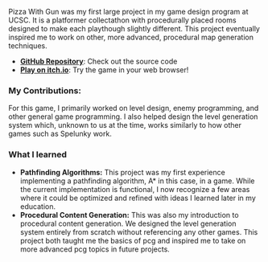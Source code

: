 Pizza With Gun was my first large project in my game design program at UCSC. It is a platformer collectathon with procedurally placed rooms designed to make each playthough slightly different.
This project eventually inspired me to work on other, more advanced, procedural map generation techniques.

- **[GitHub Repository](https://github.com/collectioncard/Pizza-With-Gun)**: Check out the source code
- **[Play on itch.io](https://lifehckr.itch.io/pizza-with-gun)**: Try the game in your web browser!

### My Contributions:
For this game, I primarily worked on level design, enemy programming, and other general game programming. I also helped design the level generation system which, unknown to us at the time, works similarly to how other games such as Spelunky work.

### What I learned
- **Pathfinding Algorithms:** This project was my first experience implementing a pathfinding algorithm, A* in this case, in a game. While the current implementation is functional, I now recognize a few areas where it could be optimized and refined with ideas I learned later in my education.
- **Procedural Content Generation:** This was also my introduction to procedural content generation. We designed the level generation system entirely from scratch without referencing any other games. This project both taught me the basics of pcg and inspired me to take on more advanced pcg topics in future projects. 